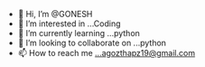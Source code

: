 - 👋 Hi, I’m @GONESH
- 👀 I’m interested in ...Coding
- 🌱 I’m currently learning ...python
- 💞️ I’m looking to collaborate on ...python
- 📫 How to reach me ...agozthapz19@gmail.com

<!---
GONESH/GONESH is a ✨ special ✨ repository because its `README.md` (this file) appears on your GitHub profile.
You can click the Preview link to take a look at your changes.
--->
